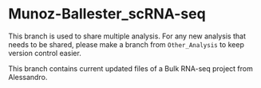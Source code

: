 # Munoz-Ballester_scRNA-seq

This branch is used to share multiple analysis. For any new analysis that needs to be shared, please make a branch from `Other_Analysis` to keep version control easier.

This branch contains current updated files of a Bulk RNA-seq project from Alessandro.
